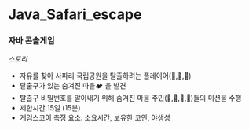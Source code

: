 # Java_Safari_escape
### 자바 콘솔게임
*스토리*
- 자유를 찾아 사파리 국립공원을 탈출하려는 플레이어(🐷,🐯,🐻)
- 탈출구가 있는 숨겨진 마을🏕 을 발견
- 탈출구 비밀번호를 알아내기 위해 숨겨진 마을 주민(🦉,🐢,🦅,🦚)들의 미션을 수행
- 제한시간 15일 (15분)
- 게임스코어 측정 요소: 소요시간, 보유한 코인, 야생성
